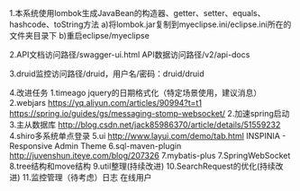 1.本系统使用lombok生成JavaBean的构造器、getter、setter、equals、hashcode、toString方法
a)将lombok.jar复制到myeclipse.ini/eclipse.ini所在的文件夹目录下
b)重启eclipse/myeclipse

2.API文档访问路径/swagger-ui.html API数据访问路径/v2/api-docs

3.druid监控访问路径/druid，用户名/密码：druid/druid

4.改进任务
    1.timeago jquery的日期格式化（特定场景使用，建议消息）
    2.webjars https://yq.aliyun.com/articles/90994?t=t1  https://spring.io/guides/gs/messaging-stomp-websocket/
    2.加速spring启动
    3.主从数据库 http://blog.csdn.net/jack85986370/article/details/51559232
    4.shiro多系统单点登录
    5.ui http://www.layui.com/demo/tab.html  INSPINIA - Responsive Admin Theme
    6.sql-maven-plugin http://juvenshun.iteye.com/blog/207326
    7.mybatis-plus
    7.SpringWebSocket
    8.tree结构和move结构
    9.util整理(持续改进)
    10.SearchRequest的优化(持续改进)
    11.监控管理（待考虑）日志 在线用户


